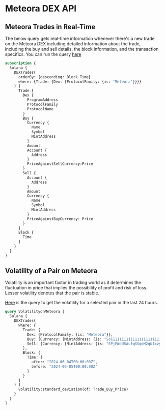 # Meteora DEX API

## Meteora Trades in Real-Time

The below query gets real-time information whenever there's a new trade on the Meteora DEX including detailed information about the trade, including the buy and sell details, the block information, and the transaction specifics.
You can run the query [here](https://ide.bitquery.io/Real-time-trades-on-Meteora-DEX-on-Solana#)

```graphql
subscription {
  Solana {
    DEXTrades(
      orderBy: {descending: Block_Time}
      where: {Trade: {Dex: {ProtocolFamily: {is: "Meteora"}}}}
    ) {
      Trade {
        Dex {
          ProgramAddress
          ProtocolFamily
          ProtocolName
        }
        Buy {
          Currency {
            Name
            Symbol
            MintAddress
          }
          Amount
          Account {
            Address
          }
          PriceAgainstSellCurrency:Price
        }
        Sell {
          Account {
            Address
          }
          Amount
          Currency {
            Name
            Symbol
            MintAddress
          }
          PriceAgainstBuyCurrency: Price
        }
      }
      Block {
        Time
      }
    }
  }
}

```

## Volatility of a Pair on Meteora

Volatility is an important factor in trading world as it determines the fluctuation in price that implies the possibility of profit and risk of loss. Lesser volatility denotes that the pair is stable.  

[Here](https://ide.bitquery.io/Volatility-of-WSOL-USDC-Pair-on-Meteora-Dex-on-Solana_3) is the query to get the volatility for a selected pair in the last 24 hours.

```graphql
query VolatilityonMeteora {
  Solana {
    DEXTrades(
      where: {
        Trade: {
          Dex: {ProtocolFamily: {is: "Meteora"}},
          Buy: {Currency: {MintAddress: {is: "So11111111111111111111111111111111111111112"}}},
          Sell: {Currency: {MintAddress: {is: "EPjFWdd5AufqSSqeM2qN1xzybapC8G4wEGGkZwyTDt1v"}}}
        },
        Block: {
          Time: {
            after: "2024-06-04T00:00:00Z", 
            before: "2024-06-05T00:00:00Z"
          }
        }
      }
    ) {
      volatility:standard_deviation(of: Trade_Buy_Price)
    }
  }
}

```